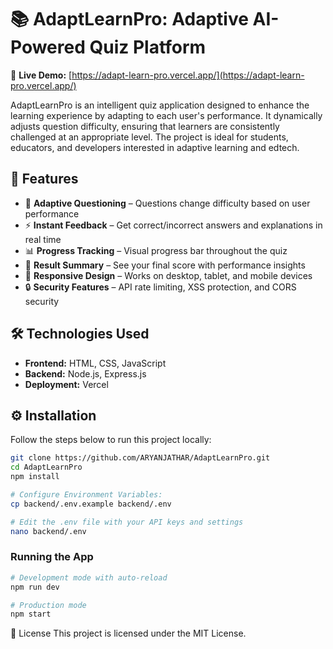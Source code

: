 # 📚 AdaptLearnPro: Adaptive AI-Powered Quiz Platform

🚀 **Live Demo:** [https://adapt-learn-pro.vercel.app/](https://adapt-learn-pro.vercel.app/)

AdaptLearnPro is an intelligent quiz application designed to enhance the learning experience by adapting to each user's performance. It dynamically adjusts question difficulty, ensuring that learners are consistently challenged at an appropriate level. The project is ideal for students, educators, and developers interested in adaptive learning and edtech.


## 🎯 Features

- 🧠 **Adaptive Questioning** – Questions change difficulty based on user performance
- ⚡ **Instant Feedback** – Get correct/incorrect answers and explanations in real time
- 📊 **Progress Tracking** – Visual progress bar throughout the quiz
- 📝 **Result Summary** – See your final score with performance insights
- 📱 **Responsive Design** – Works on desktop, tablet, and mobile devices
- 🔒 **Security Features** – API rate limiting, XSS protection, and CORS security

## 🛠️ Technologies Used

- **Frontend:** HTML, CSS, JavaScript
- **Backend:** Node.js, Express.js
- **Deployment:** Vercel


## ⚙️ Installation

Follow the steps below to run this project locally:

```bash
git clone https://github.com/ARYANJATHAR/AdaptLearnPro.git
cd AdaptLearnPro
npm install

# Configure Environment Variables:
cp backend/.env.example backend/.env

# Edit the .env file with your API keys and settings
nano backend/.env
```


### Running the App

```bash
# Development mode with auto-reload
npm run dev

# Production mode
npm start
```

📄 License
This project is licensed under the MIT License.
